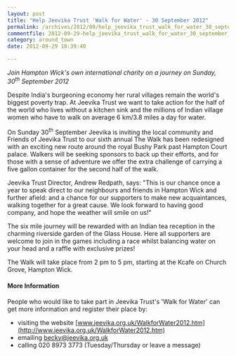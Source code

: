 ```yaml
---
layout: post
title: "Help Jeevika Trust 'Walk for Water' - 30 September 2012"
permalink: /archives/2012/09/help_jeevika_trust_walk_for_water_30_september_201.html
commentfile: 2012-09-29-help_jeevika_trust_walk_for_water_30_september_201
category: around_town
date: 2012-09-29 10:39:40

---
```


*Join Hampton Wick's own international charity on a journey on Sunday, 30<sup>th</sup> September 2012*

Despite India's burgeoning economy her rural villages remain the world's biggest poverty trap. At Jeevika Trust we want to take action for the half of the world who lives without a kitchen sink and the millions of Indian village women who have to walk on average 6 km/3.8 miles a day for water.

On Sunday 30<sup>th</sup> September Jeevika is inviting the local community and Friends of Jeevika Trust to our sixth annual The Walk has been redesigned with an exciting new route around the royal Bushy Park past Hampton Court palace. Walkers will be seeking sponsors to back up their efforts, and for those with a sense of adventure we offer the extra challenge of carrying a five gallon container for the second half of the walk.

Jeevika Trust Director, Andrew Redpath, says: "This is our chance once a year to speak direct to our neighbours and friends in Hampton Wick and further afield: and a chance for our supporters to make new acquaintances, walking together for a great cause. We look forward to having good company, and hope the weather will smile on us!"

The six mile journey will be rewarded with an Indian tea reception in the charming riverside garden of the Glass House. Here all supporters are welcome to join in the games including a race whilst balancing water on your head and a raffle with exclusive prizes!

The Walk will take place from 2 pm to 5 pm, starting at the Kcafe on Church Grove, Hampton Wick.

#### More Information

People who would like to take part in Jeevika Trust's 'Walk for Water' can get more information and register their place by:

-   visiting the website [www.jeevika.org.uk/WalkforWater2012.htm](http://www.jeevika.org.uk/WalkforWater2012.htm)
-   emailing <becky@jeevika.org.uk>
-   calling 020 8973 3773 (Tuesday/Thursday or leave a message)
